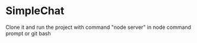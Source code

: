 # SimpleChat

Clone it and run the project with command "node server" in node command prompt or git bash
